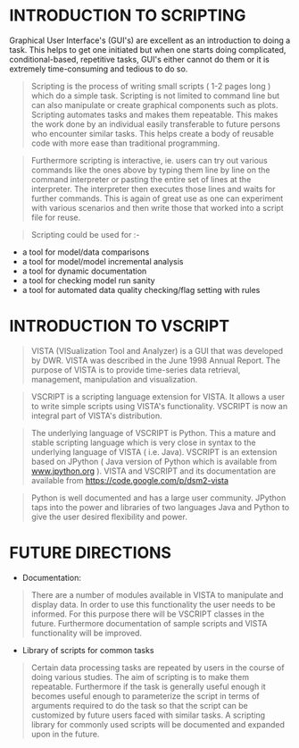 # INTRODUCTION TO SCRIPTING #

Graphical User Interface's (GUI's) are excellent as an introduction to
doing a task. This helps to get one initiated but when one starts
doing complicated, conditional-based, repetitive tasks, GUI's either
cannot do them or it is extremely time-consuming and tedious to do
so.

> Scripting is the process of writing small scripts ( 1-2 pages
long ) which do a simple task. Scripting is not limited to command
line but can also manipulate or create graphical components such as
plots. Scripting automates tasks and makes them repeatable. This makes
the work done by an individual easily transferable to future persons
who encounter similar tasks. This helps create a body of reusable code
with more ease than traditional programming.

> Furthermore scripting is interactive, ie. users can try
out various commands like the ones above by typing them line by line
on the command interpreter or pasting the entire set of lines at the
interpreter. The interpreter then executes those lines and waits for
further commands. This is again of great use as one can experiment
with various scenarios and then write those that worked into a script
file for reuse.

> Scripting could be used for :-
  * a tool for model/data comparisons
  * a tool for model/model incremental analysis
  * a tool for dynamic documentation
  * a tool for checking model run sanity
  * a tool for automated data quality checking/flag setting with rules

# INTRODUCTION TO VSCRIPT #

> VISTA (VISualization Tool and Analyzer) is a GUI that was
developed by DWR. VISTA was described in the June 1998 Annual
Report. The purpose of VISTA is to provide time-series data retrieval,
management, manipulation and visualization.

> VSCRIPT is a scripting language extension for VISTA. It allows
a user to write simple scripts using VISTA's functionality. VSCRIPT is
now an integral part of VISTA's distribution.

> The underlying language of VSCRIPT is Python. This a mature
and stable scripting language which is very close in syntax to the
underlying language of VISTA ( i.e. Java). VSCRIPT is an extension
based on JPython ( Java version of Python which is available from
www.jpython.org ). VISTA and VSCRIPT and its documentation are
available from
https://code.google.com/p/dsm2-vista

> Python is well documented and has a large user
community. JPython taps into the power and libraries of two languages
Java and Python to give the user desired flexibility and power.

# FUTURE DIRECTIONS #

  * Documentation:
> There are a number of modules available in VISTA to manipulate and display data. In order to use this functionality the user needs to be informed. For this purpose there will be VSCRIPT classes in the future. Furthermore documentation of sample scripts and VISTA functionality will be improved.

  * Library of scripts for common tasks
> Certain data processing tasks are repeated by users in the course of doing various studies. The aim of scripting is to make them repeatable. Furthermore if the task is generally useful enough it becomes useful enough to parameterize the script in terms of arguments required to do the task so that the script can be customized by future users faced with similar tasks. A scripting library for commonly used scripts will be documented and expanded upon in the future.